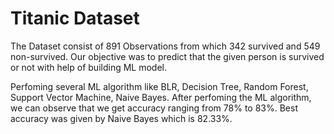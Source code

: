 # Titanic Dataset

The Dataset consist of 891 Observations from which 342 survived and 549 non-survived. Our objective was to predict that the given person is survived or not with help of building ML model.

Perfoming several ML algorithm like BLR, Decision Tree, Random Forest, Support Vector Machine, Naive Bayes. After perfoming the ML algorithm, we can observe that we get accuracy ranging from 78% to 83%. Best accuracy was given by Naive Bayes which is 82.33%.

